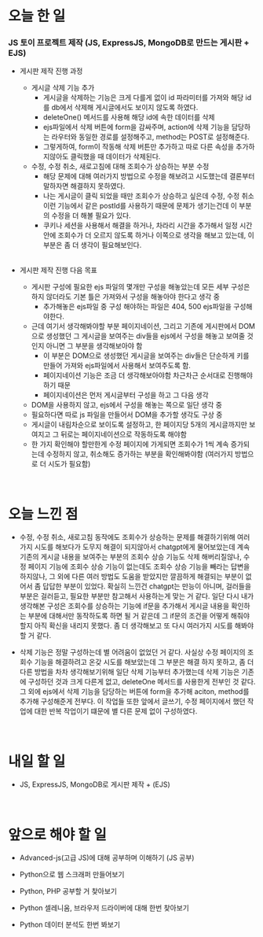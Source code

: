 # 오늘 한 일

### JS 토이 프로젝트 제작 (JS, ExpressJS, MongoDB로 만드는 게시판 + EJS)

- 게시판 제작 진행 과정

  - 게시글 삭제 기능 추가
    - 게시글을 삭제하는 기능은 크게 다를게 없이 id 파라미터를 가져와 해당 id를 db에서 삭제해 게시글에서도 보이지 않도록 하였다.
    - deleteOne() 메서드를 사용해 해당 id에 속한 데이터를 삭제
    - ejs파일에서 삭제 버튼에 form을 감싸주며, action에 삭제 기능을 담당하는 라우터와 동일한 경로를 설정해주고, method는 POST로 설정해준다.
    - 그렇게하여, form이 작동해 삭제 버튼만 추가하고 따로 다른 속성을 추가하지않아도 클릭했을 때 데이터가 삭제된다.
  - 수정, 수정 취소, 새로고침에 대해 조회수가 상승하는 부분 수정
    - 해당 문제에 대해 여러가지 방법으로 수정을 해보려고 시도했는데 결론부터 말하자면 해결하지 못하였다.
    - 나는 게시글이 클릭 되었을 때만 조회수가 상승하고 싶은데 수정, 수정 취소 이런 기능에서 같은 postId를 사용하기 때문에 문제가 생기는건데 이 부분의 수정을 더 해볼 필요가 있다.
    - 쿠키나 세션을 사용해서 해결을 하거나, 차라리 시간을 추가해서 일정 시간안에 조회수가 더 오르지 않도록 하거나 이쪽으로 생각을 해보고 있는데, 이 부분은 좀 더 생각이 필요해보인다.

  <br />

- 게시판 제작 진행 다음 목표

  - 게시판 구성에 필요한 ejs 파일의 몇개만 구성을 해놓았는데 모든 세부 구성은 하지 않더라도 기본 틀은 가져와서 구성을 해놓아야 한다고 생각 중
    - 추가해놓은 ejs파일 중 구성 해야하는 파일은 404, 500 ejs파일을 구성해야한다.
  - 근데 여기서 생각해봐야할 부분 페이지네이션, 그리고 기존에 게시판에서 DOM으로 생성했던 그 게시글을 보여주는 div들을 ejs에서 구성을 해놓고 보여줄 것 인지 아니면 그 부분을 생각해보아야 함
    - 이 부분은 DOM으로 생성했던 게시글을 보여주는 div들은 단순하게 키를 만들어 가져와 ejs파일에서 사용해서 보여주도록 함.
    - 페이지네이션 기능은 조금 더 생각해보아야함 차근차근 순서대로 진행해야하기 때문
    - 페이지네이션은 먼저 게시글부터 구성을 하고 그 다음 생각
  - DOM을 사용하지 않고, ejs에서 구성을 해놓는 쪽으로 일단 생각 중
  - 필요하다면 따로 js 파일을 만들어서 DOM을 추가할 생각도 구상 중
  - 게시글이 내림차순으로 보이도록 설정하고, 한 페이지당 5개의 게시글까지만 보여지고 그 뒤로는 페이지네이션으로 작동하도록 해야함
  - 한 가지 확인해야 할만한게 수정 페이지에 가게되면 조회수가 1씩 계속 증가되는데 수정하지 않고, 취소해도 증가하는 부분을 확인해봐야함 (여러가지 방법으로 더 시도가 필요함)

<br />

# 오늘 느낀 점

- 수정, 수정 취소, 새로고침 동작에도 조회수가 상승하는 문제를 해결하기위해 여러가지 시도를 해보다가 도무지 해결이 되지않아서 chatgpt에게 물어보았는데 계속 기존의 게시글 내용을 보여주는 부분의 조회수 상승 기능도 삭제 해버리질않나, 수정 페이지 기능에 조회수 상승 기능이 없는데도 조회수 상승 기능을 빼라는 답변을 하지않나, 그 외에 다른 여러 방법도 도움을 받았지만 깔끔하게 해결되는 부분이 없어서 좀 답답한 부분이 있었다. 확실히 느낀건 chatgpt는 만능이 아니며, 걸러들을 부분은 걸러듣고, 필요한 부분만 참고해서 사용하는게 맞는 거 같다. 일단 다시 내가 생각해본 구성은 조회수를 상승하는 기능에 if문을 추가해서 게시글 내용을 확인하는 부분에 대해서만 동작하도록 하면 될 거 같은데 그 if문의 조건을 어떻게 해줘야할지 아직 확신을 내리지 못했다. 좀 더 생각해보고 또 다시 여러가지 시도를 해봐야할 거 같다.

- 삭제 기능은 정말 구성하는데 별 어려움이 없었던 거 같다. 사실상 수정 페이지의 조회수 기능을 해결하려고 온갖 시도를 해보았는데 그 부분은 해결 하지 못하고, 좀 더 다른 방법을 차차 생각해보기위해 일단 삭제 기능부터 추가했는데 삭제 기능은 기존에 구성하던 것과 크게 다른게 없고, deleteOne 메서드를 사용한게 전부인 것 같다. 그 외에 ejs에서 삭제 기능을 담당하는 버튼에 form을 추가해 aciton, method를 추가해 구성해준게 전부다. 이 작업들 또한 앞에서 글쓰기, 수정 페이지에서 했던 작업에 대한 반복 작업이기 떄문에 별 다른 문제 없이 구성하였다.

<br />

# 내일 할 일

- JS, ExpressJS, MongoDB로 게시판 제작 + (EJS)

<br />

# 앞으로 해야 할 일

- Advanced-js(고급 JS)에 대해 공부하며 이해하기 (JS 공부)

- Python으로 웹 스크래퍼 만들어보기

- Python, PHP 공부할 거 찾아보기

- Python 셀레니움, 브라우저 드라이버에 대해 한번 찾아보기

- Python 데이터 분석도 한번 봐보기
